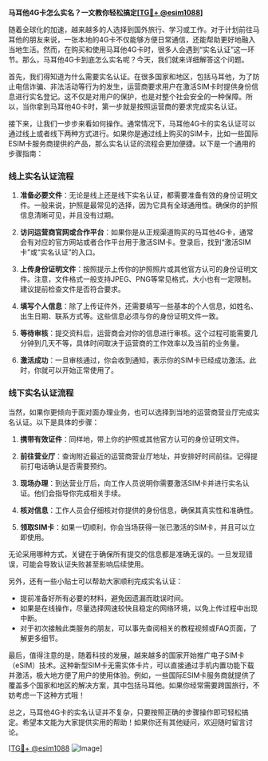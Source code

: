 **马耳他4G卡怎么实名？一文教你轻松搞定[[TG💪+ @esim1088](https://t.me/s/esim1088)]**

随着全球化的加速，越来越多的人选择到国外旅行、学习或工作。对于计划前往马耳他的朋友来说，一张本地的4G卡不仅能够方便日常通信，还能帮助更好地融入当地生活。然而，在购买和使用马耳他4G卡时，很多人会遇到“实名认证”这一环节。那么，马耳他4G卡到底怎么实名呢？今天，我们就来详细解答这个问题。

首先，我们得知道为什么需要实名认证。在很多国家和地区，包括马耳他，为了防止电信诈骗、非法活动等行为的发生，运营商要求用户在激活SIM卡时提供身份信息进行实名登记。这不仅是对用户的保护，也是对整个社会安全的一种保障。所以，当你拿到马耳他4G卡时，第一步就是按照运营商的要求完成实名认证。

接下来，让我们一步步来看如何操作。通常情况下，马耳他4G卡的实名认证可以通过线上或者线下两种方式进行。如果你是通过线上购买的SIM卡，比如一些国际ESIM卡服务商提供的产品，那么实名认证的流程会更加便捷。以下是一个通用的步骤指南：

### 线上实名认证流程

1. **准备必要文件**：无论是线上还是线下实名认证，都需要准备有效的身份证明文件。一般来说，护照是最常见的选择，因为它具有全球通用性。确保你的护照信息清晰可见，并且没有过期。

2. **访问运营商官网或合作平台**：如果你是从正规渠道购买的马耳他4G卡，通常会有对应的官方网站或者合作平台用于激活SIM卡。登录后，找到“激活SIM卡”或“实名认证”的入口。

3. **上传身份证明文件**：按照提示上传你的护照照片或其他官方认可的身份证明文件。注意，文件格式一般支持JPEG、PNG等常见格式，大小也有一定限制。建议提前检查文件是否符合要求。

4. **填写个人信息**：除了上传证件外，还需要填写一些基本的个人信息，如姓名、出生日期、联系方式等。这些信息必须与你的身份证明文件一致。

5. **等待审核**：提交资料后，运营商会对你的信息进行审核。这个过程可能需要几分钟到几天不等，具体时间取决于运营商的工作效率以及当前的业务量。

6. **激活成功**：一旦审核通过，你会收到通知，表示你的SIM卡已经成功激活。此时，你就可以开始正常使用了。

### 线下实名认证流程

当然，如果你更倾向于面对面办理业务，也可以选择到当地的运营商营业厅完成实名认证。以下是具体的步骤：

1. **携带有效证件**：同样地，带上你的护照或其他官方认可的身份证明文件。

2. **前往营业厅**：查询附近最近的运营商营业厅地址，并安排好时间前往。记得提前打电话确认是否需要预约。

3. **现场办理**：到达营业厅后，向工作人员说明你需要激活SIM卡并进行实名认证。他们会指导你完成相关手续。

4. **核对信息**：工作人员会仔细核对你提供的身份信息，确保其真实性和准确性。

5. **领取SIM卡**：如果一切顺利，你会当场获得一张已激活的SIM卡，并且可以立即使用。

无论采用哪种方式，关键在于确保所有提交的信息都是准确无误的。一旦发现错误，可能会导致认证失败甚至影响后续使用。

另外，还有一些小贴士可以帮助大家顺利完成实名认证：

- 提前准备好所有必要的材料，避免因遗漏而耽误时间。
- 如果是在线操作，尽量选择网速较快且稳定的网络环境，以免上传过程中出现中断。
- 对于初次接触此类服务的朋友，可以事先查阅相关的教程视频或FAQ页面，了解更多细节。

最后，值得注意的是，随着科技的发展，越来越多的国家开始推广电子SIM卡（eSIM）技术。这种新型SIM卡无需实体卡片，可以直接通过手机内置功能下载并激活，极大地方便了用户的使用体验。例如，一些国际ESIM卡服务商就提供了覆盖多个国家和地区的解决方案，其中包括马耳他。如果你经常需要跨国旅行，不妨考虑一下这种方式哦！

总之，马耳他4G卡的实名认证并不复杂，只要按照正确的步骤操作即可轻松搞定。希望本文能为大家提供实用的帮助！如果你还有其他疑问，欢迎随时留言讨论。

[[TG💪+ @esim1088](https://t.me/s/esim1088) ![Image](https://i.postimg.cc/4NQfJmqS/Snipaste-2025-05-13-00-14-12.png)]
